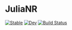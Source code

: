 # JuliaNR

[![Stable](https://img.shields.io/badge/docs-stable-blue.svg)](https://kazewong.github.io/JuliaNR.jl/stable/)
[![Dev](https://img.shields.io/badge/docs-dev-blue.svg)](https://kazewong.github.io/JuliaNR.jl/dev/)
[![Build Status](https://github.com/kazewong/JuliaNR.jl/actions/workflows/CI.yml/badge.svg?branch=main)](https://github.com/kazewong/JuliaNR.jl/actions/workflows/CI.yml?query=branch%3Amain)
